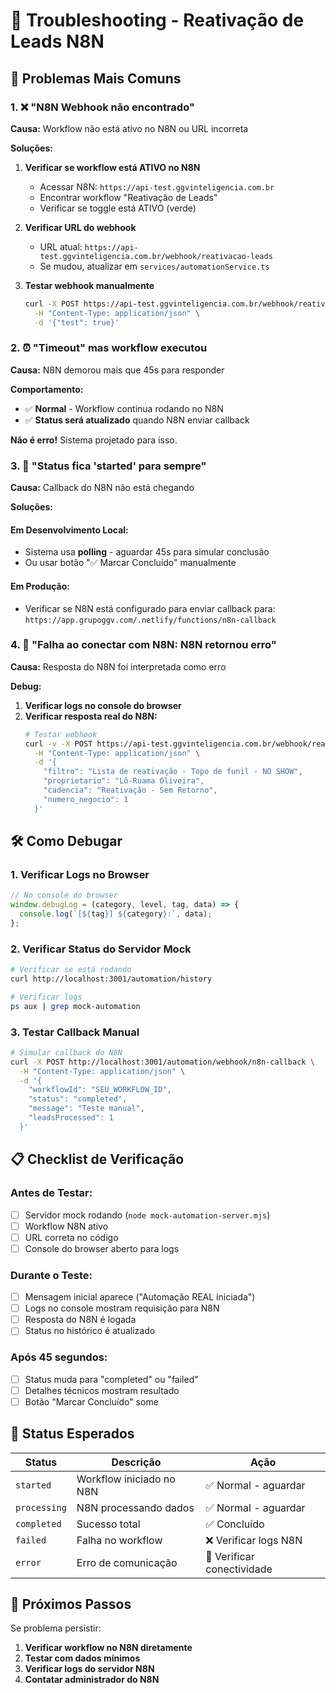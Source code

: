 # 🔧 Troubleshooting - Reativação de Leads N8N

## 🎯 **Problemas Mais Comuns**

### **1. ❌ "N8N Webhook não encontrado"**

**Causa:** Workflow não está ativo no N8N ou URL incorreta

**Soluções:**
1. **Verificar se workflow está ATIVO no N8N**
   - Acessar N8N: `https://api-test.ggvinteligencia.com.br`
   - Encontrar workflow "Reativação de Leads"
   - Verificar se toggle está ATIVO (verde)

2. **Verificar URL do webhook**
   - URL atual: `https://api-test.ggvinteligencia.com.br/webhook/reativacao-leads`
   - Se mudou, atualizar em `services/automationService.ts`

3. **Testar webhook manualmente**
   ```bash
   curl -X POST https://api-test.ggvinteligencia.com.br/webhook/reativacao-leads \
     -H "Content-Type: application/json" \
     -d '{"test": true}'
   ```

### **2. ⏰ "Timeout" mas workflow executou**

**Causa:** N8N demorou mais que 45s para responder

**Comportamento:** 
- ✅ **Normal** - Workflow continua rodando no N8N
- ✅ **Status será atualizado** quando N8N enviar callback

**Não é erro!** Sistema projetado para isso.

### **3. 🔄 "Status fica 'started' para sempre"**

**Causa:** Callback do N8N não está chegando

**Soluções:**

#### **Em Desenvolvimento Local:**
- Sistema usa **polling** - aguardar 45s para simular conclusão
- Ou usar botão "✅ Marcar Concluído" manualmente

#### **Em Produção:**
- Verificar se N8N está configurado para enviar callback para:
  `https://app.grupoggv.com/.netlify/functions/n8n-callback`

### **4. 🚫 "Falha ao conectar com N8N: N8N retornou erro"**

**Causa:** Resposta do N8N foi interpretada como erro

**Debug:**
1. **Verificar logs no console do browser**
2. **Verificar resposta real do N8N:**
   ```bash
   # Testar webhook
   curl -v -X POST https://api-test.ggvinteligencia.com.br/webhook/reativacao-leads \
     -H "Content-Type: application/json" \
     -d '{
       "filtro": "Lista de reativação - Topo de funil - NO SHOW",
       "proprietario": "Lô-Ruama Oliveira", 
       "cadencia": "Reativação - Sem Retorno",
       "numero_negocio": 1
     }'
   ```

## 🛠️ **Como Debugar**

### **1. Verificar Logs no Browser**
```javascript
// No console do browser
window.debugLog = (category, level, tag, data) => {
  console.log(`[${tag}] ${category}:`, data);
};
```

### **2. Verificar Status do Servidor Mock**
```bash
# Verificar se está rodando
curl http://localhost:3001/automation/history

# Verificar logs
ps aux | grep mock-automation
```

### **3. Testar Callback Manual**
```bash
# Simular callback do N8N
curl -X POST http://localhost:3001/automation/webhook/n8n-callback \
  -H "Content-Type: application/json" \
  -d '{
    "workflowId": "SEU_WORKFLOW_ID",
    "status": "completed",
    "message": "Teste manual",
    "leadsProcessed": 1
  }'
```

## 📋 **Checklist de Verificação**

### **Antes de Testar:**
- [ ] Servidor mock rodando (`node mock-automation-server.mjs`)
- [ ] Workflow N8N ativo
- [ ] URL correta no código
- [ ] Console do browser aberto para logs

### **Durante o Teste:**
- [ ] Mensagem inicial aparece ("Automação REAL iniciada")
- [ ] Logs no console mostram requisição para N8N
- [ ] Resposta do N8N é logada
- [ ] Status no histórico é atualizado

### **Após 45 segundos:**
- [ ] Status muda para "completed" ou "failed"
- [ ] Detalhes técnicos mostram resultado
- [ ] Botão "Marcar Concluído" some

## 🎯 **Status Esperados**

| Status | Descrição | Ação |
|--------|-----------|------|
| `started` | Workflow iniciado no N8N | ✅ Normal - aguardar |
| `processing` | N8N processando dados | ✅ Normal - aguardar |
| `completed` | Sucesso total | ✅ Concluído |
| `failed` | Falha no workflow | ❌ Verificar logs N8N |
| `error` | Erro de comunicação | 🔧 Verificar conectividade |

## 🚀 **Próximos Passos**

Se problema persistir:
1. **Verificar workflow no N8N diretamente**
2. **Testar com dados mínimos**
3. **Verificar logs do servidor N8N**
4. **Contatar administrador do N8N**
